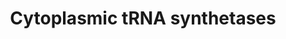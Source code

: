 ---
annotations:
- id: PW:0001159
  parent: regulatory pathway
  type: Pathway Ontology
  value: aminoacyl-tRNA biosynthetic pathway
authors:
- M.Braymer
- MaintBot
- Christine Chichester
- Eweitz
description: ''
last-edited: 2021-05-20
organisms:
- Saccharomyces cerevisiae
redirect_from:
- /index.php/Pathway:WP219
- /instance/WP219
- /instance/WP219_rr117282
revision: r117282
schema-jsonld:
- '@context': https://schema.org/
  '@id': https://wikipathways.github.io/pathways/WP219.html
  '@type': Dataset
  creator:
    '@type': Organization
    name: WikiPathways
  description: ''
  keywords:
  - AlaRS
  - ArgRS
  - AsnRS
  - AspRS
  - CysRS
  - GlnRS
  - GluRS
  - GlyRS
  - IleRS
  - LeuRS
  - LysRS
  - MetRS
  - PheRS alpha
  - PheRS beta
  - ProRS
  - SerRS
  - ThrRS
  - TrpRS
  - TyrRS
  license: CC0
  name: Cytoplasmic tRNA synthetases
seo: CreativeWork
title: Cytoplasmic tRNA synthetases
wpid: WP219
---